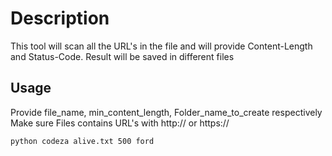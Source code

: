 # Description
This tool will scan all the URL's in the file and will provide Content-Length and Status-Code. Result will be saved in different files

## Usage
Provide file_name, min_content_length, Folder_name_to_create respectively
Make sure Files contains URL's with http:// or https://

```
python codeza alive.txt 500 ford
```
